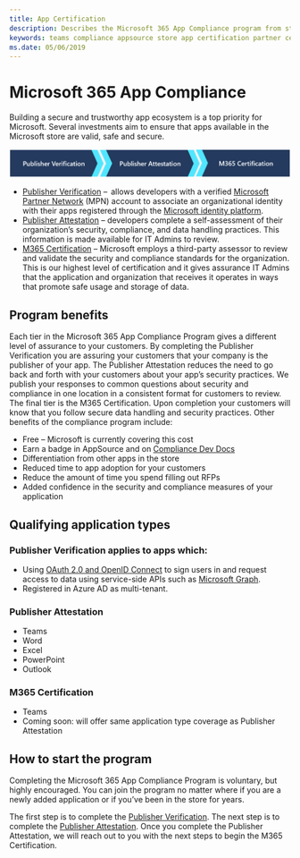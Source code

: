 ```yaml
---
title: App Certification
description: Describes the Microsoft 365 App Compliance program from store apps
keywords: teams compliance appsource store app certification partner center
ms.date: 05/06/2019
---
```


# Microsoft 365 App Compliance 

Building a secure and trustworthy app ecosystem is a top priority for Microsoft. Several investments aim to ensure that apps available in the Microsoft store are valid, safe and secure. 

  ![3 Tier Approach to App Compliance](../../../../assets/images/3TierImage.png) 

-	[Publisher Verification](https://docs.microsoft.com/en-us/azure/active-directory/develop/publisher-verification-overview)  –  allows developers with a verified [Microsoft Partner Network](https://partner.microsoft.com/en-us/membership) (MPN) account to associate an organizational identity with their apps registered through the [Microsoft identity platform](https://docs.microsoft.com/en-us/azure/active-directory/develop/).
-	[Publisher Attestation](https://docs.microsoft.com/en-us/microsoft-365-app-certification/docs/enterprise-app-attestation-guide) – developers complete a self-assessment of their organization’s security, compliance, and data handling practices. This information is made available for IT Admins to review. 
-	[M365 Certification](https://docs.microsoft.com/en-us/microsoft-365-app-certification/docs/enterprise-app-certification-guide) – Microsoft employs a third-party assessor to review and validate the security and compliance standards for the organization. This is our highest level of certification and it gives assurance IT Admins that the application and organization that receives it operates in ways that promote safe usage and storage of data.


## Program benefits

Each tier in the Microsoft 365 App Compliance Program gives a different level of assurance to your customers. By completing the Publisher Verification you are assuring your customers that your company is the publisher of your app. The Publisher Attestation reduces the need to go back and forth with your customers about your app’s security practices. We publish your responses to common questions about security and compliance in one location in a consistent format for customers to review. The final tier is the M365 Certification. Upon completion your customers will know that you follow secure data handling and security practices. Other benefits of the compliance program include:
-	Free – Microsoft is currently covering this cost
-	Earn a badge in AppSource and on [Compliance Dev Docs](https://docs.microsoft.com/en-us/microsoft-365-app-certification/teams/teams-apps)
-	Differentiation from other apps in the store
-	Reduced time to app adoption for your customers
-	Reduce the amount of time you spend filling out RFPs
-	Added confidence in the security and compliance measures of your application

## Qualifying application types 
### Publisher Verification applies to apps which: 
- Using [OAuth 2.0 and OpenID Connect](https://docs.microsoft.com/en-us/azure/active-directory/develop/active-directory-v2-protocols) to sign users in and request access to data using service-side APIs such as [Microsoft Graph](https://developer.microsoft.com/graph/). 
- Registered in Azure AD as multi-tenant. 

### Publisher Attestation
-	Teams
-	Word
-	Excel
-	PowerPoint
-	Outlook

### M365 Certification
-	Teams
-	Coming soon: will offer same application type coverage as Publisher Attestation

## How to start the program

Completing the Microsoft 365 App Compliance Program is voluntary, but highly encouraged. You can join the program no matter where if you are a newly added application or if you’ve been in the store for years. 

The first step is to complete the [Publisher Verification](https://docs.microsoft.com/en-us/azure/active-directory/develop/publisher-verification-overview). The next step is to complete the [Publisher Attestation](https://docs.microsoft.com/en-us/microsoft-365-app-certification/docs/attestation). Once you complete the Publisher Attestation, we will reach out to you with the next steps to begin the M365 Certification.

